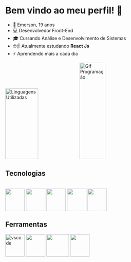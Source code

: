 # Bem vindo ao meu perfil! 🤝

- 👋 Emerson, 19 anos
- 💻 Desenvolvedor Front-End
- 🎓 Cursando Análise e Desenvolvimento de Sistemas
- 🤓☝️ Atualmente estudando **React Js**
- ⚡ Aprendendo mais a cada dia

<div>
<img src="https://github-readme-stats.vercel.app/api/top-langs/?username=emersonjuunior&layout=compact&theme=radical" alt="Linguagens Utilizadas" width="45%" height="220px" />

<img src="https://i.pinimg.com/originals/28/e6/e1/28e6e16b4eee580edadfc42452bc9d74.gif" alt="Gif Programação" width="40%" height="300px"/>

</div>

## Tecnologias

<div style="display: inline_block"><br>
<img align="center" style="margin-right: 2v;" width="60" height="70" src="https://cdn.jsdelivr.net/gh/devicons/devicon@latest/icons/html5/html5-original.svg" />

<img align="center" width="60" height ="70" src="https://cdn.jsdelivr.net/gh/devicons/devicon@latest/icons/css3/css3-original.svg" />

<img align="center" width="60" height ="70" src="https://cdn.jsdelivr.net/gh/devicons/devicon@latest/icons/javascript/javascript-original.svg" />

<img align="center" width="60" height ="70" src="https://cdn.jsdelivr.net/gh/devicons/devicon@latest/icons/sass/sass-original.svg" />

<img align="center" width="60" height ="70" src="https://cdn.jsdelivr.net/gh/devicons/devicon@latest/icons/csharp/csharp-original.svg" />

## Ferramentas

<img align="center" width="60" height ="70" src="https://cdn.jsdelivr.net/gh/devicons/devicon@latest/icons/vscode/vscode-original.svg" alt="vscode"/>

<img align="center" width="60" height ="70" src="https://cdn.jsdelivr.net/gh/devicons/devicon@latest/icons/git/git-original.svg" />

<img align="center" width="70" height="70" src="https://github.com/user-attachments/assets/e4c9ba85-b143-48a8-884a-59336b51e796" />

<img align="center" width="60" height ="70" src="https://cdn.jsdelivr.net/gh/devicons/devicon@latest/icons/visualstudio/visualstudio-original.svg" />

</div>


